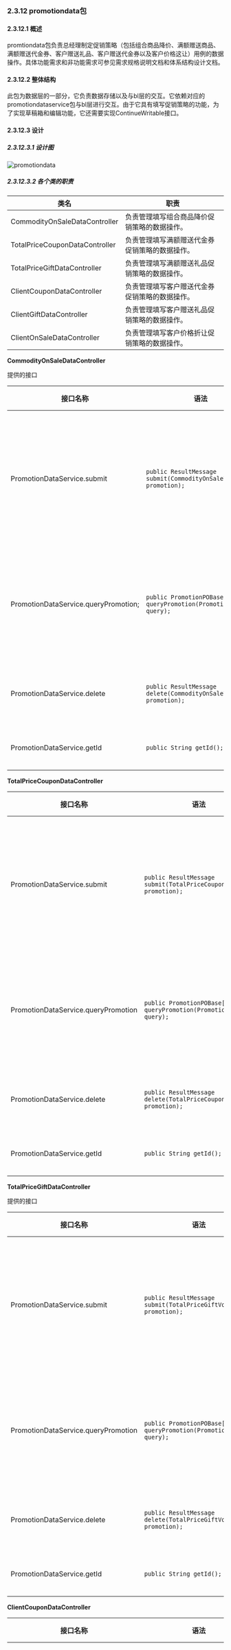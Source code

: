 ### 2.3.12 promotiondata包

#### 2.3.12.1 概述

promtiondata包负责总经理制定促销策略（包括组合商品降价、满额赠送商品、满额赠送代金券、客户赠送礼品、客户赠送代金券以及客户价格这让）用例的数据操作。具体功能需求和非功能需求可参见需求规格说明文档和体系结构设计文档。

#### 2.3.12.2 整体结构

此包为数据层的一部分，它负责数据存储以及与bl层的交互。它依赖对应的promotiondataservice包与bl层进行交互。由于它具有填写促销策略的功能，为了实现草稿箱和编辑功能，它还需要实现ContinueWritable接口。

#### 2.3.12.3 设计

##### 2.3.12.3.1 设计图

![promotiondata](../../img/设计图/promotiondata.png)

##### 2.3.12.3.2 各个类的职责

| 类名                             | 职责                      |
| ------------------------------ | ----------------------- |
| CommodityOnSaleDataController  | 负责管理填写组合商品降价促销策略的数据操作。  |
| TotalPriceCouponDataController | 负责管理填写满额赠送代金券促销策略的数据操作。 |
| TotalPriceGiftDataController   | 负责管理填写满额赠送礼品促销策略的数据操作。  |
| ClientCouponDataController     | 负责管理填写客户赠送代金券促销策略的数据操作。 |
| ClientGiftDataController       | 负责管理填写客户赠送礼品促销策略的数据操作。  |
| ClientOnSaleDataController     | 负责管理填写客户价格折让促销策略的数据操作。  |

**CommodityOnSaleDataController**

提供的接口

| 接口名称                                 | 语法                                       | 前置条件                     | 后置条件                    |
| ------------------------------------ | ---------------------------------------- | ------------------------ | ----------------------- |
| PromotionDataService.submit          | `public ResultMessage submit(CommodityOnSaleVo promotion);` | 促销策略所有属性有效，与已有促销策略不产生冲突。 | 保存组合商品降价促销策略持久化对象数据。    |
| PromotionDataService.queryPromotion; | `public PromotionPOBase[] queryPromotion(PromotionQueryVo query);` | 输入有效，其中值为null的字段表示无限制。   | 返回符合筛选条件的Promotion对象数组。 |
| PromotionDataService.delete          | `public ResultMessage delete(CommodityOnSaleVo promotion);` | 无。                       | 系统修改促销策略状态，更新并保存持久化信息。  |
| PromotionDataService.getId           | `public String getId();`                 | 无。                       | 返回当前促销策略对象的ID。          |

**TotalPriceCouponDataController**

| 接口名称                                | 语法                                       | 前置条件                     | 后置条件                    |
| ----------------------------------- | ---------------------------------------- | ------------------------ | ----------------------- |
| PromotionDataService.submit         | `public ResultMessage submit(TotalPriceCouponVo promotion);` | 促销策略所有属性有效，与已有促销策略不产生冲突。 | 保存组合商品降价促销策略持久化对象数据。    |
| PromotionDataService.queryPromotion | `public PromotionPOBase[] queryPromotion(PromotionQueryVo query);` | 输入有效，其中值为null的字段表示无限制。   | 返回符合筛选条件的Promotion对象数组。 |
| PromotionDataService.delete         | `public ResultMessage delete(TotalPriceCouponVo promotion);` | 无。                       | 系统修改促销策略状态，更新并保存持久化信息。  |
| PromotionDataService.getId          | `public String getId();`                 | 无。                       | 返回当前促销策略对象的ID。          |

**TotalPriceGiftDataController**

提供的接口

| 接口名称                                | 语法                                       | 前置条件                     | 后置条件                    |
| ----------------------------------- | ---------------------------------------- | ------------------------ | ----------------------- |
| PromotionDataService.submit         | `public ResultMessage submit(TotalPriceGiftVo promotion);` | 促销策略所有属性有效，与已有促销策略不产生冲突。 | 保存组合商品降价促销策略持久化对象数据。    |
| PromotionDataService.queryPromotion | `public PromotionPOBase[] queryPromotion(PromotionQueryVo query);` | 输入有效，其中值为null的字段表示无限制。   | 返回符合筛选条件的Promotion对象数组。 |
| PromotionDataService.delete         | `public ResultMessage delete(TotalPriceGiftVo promotion);` | 无。                       | 系统修改促销策略状态，更新并保存持久化信息。  |
| PromotionDataService.getId          | `public String getId();`                 | 无。                       | 返回当前促销策略对象的ID。          |

**ClientCouponDataController**

| 接口名称                                | 语法                                       | 前置条件                     | 后置条件                    |
| ----------------------------------- | ---------------------------------------- | ------------------------ | ----------------------- |
| PromotionDataService.submit         | `public ResultMessage submit(ClientCouponVo promotion);` | 促销策略所有属性有效，与已有促销策略不产生冲突。 | 保存组合商品降价促销策略持久化对象数据。    |
| PromotionDataService.queryPromotion | `public PromotionPOBase[] queryPromotion(PromotionQueryVO query);` | 输入有效，其中值为null的字段表示无限制。   | 返回符合筛选条件的Promotion对象数组。 |
| PromotionDataService.delete         | `public ResultMessage delete(ClientCouponVo promotion);` | 无。                       | 系统修改促销策略状态，更新并保存持久化信息。  |
| PromotionDataService.getId          | `public String getId();`                 | 无。                       | 返回当前促销策略对象的ID。          |

**ClientGiftDataController**

| 接口名称                                | 语法                                       | 前置条件                     | 后置条件                    |
| ----------------------------------- | ---------------------------------------- | ------------------------ | ----------------------- |
| PromotionDataService.submit         | `public ResultMessage submit(ClientGiftVo promotion);` | 促销策略所有属性有效，与已有促销策略不产生冲突。 | 保存组合商品降价促销策略持久化对象数据。    |
| PromotionDataService.queryPromotion | `public PromotionPOBase[] queryPromotion(PromotionQueryVo query);` | 输入有效，其中值为null的字段表示无限制。   | 返回符合筛选条件的Promotion对象数组。 |
| PromotionDataService.delete         | `public ResultMessage delete(ClientGiftVo promotion);` | 无。                       | 系统修改促销策略状态，更新并保存持久化信息。  |
| PromotionDataService.getId          | `public String getId();`                 | 无。                       | 返回当前促销策略对象的ID。          |

**ClientOnSaleDataController**

| 接口名称                                | 语法                                       | 前置条件                     | 后置条件                    |
| ----------------------------------- | ---------------------------------------- | ------------------------ | ----------------------- |
| PromotionDataService.submit         | `public ResultMessage submit(ClientOnSaleVo promotion);` | 促销策略所有属性有效，与已有促销策略不产生冲突。 | 保存组合商品降价促销策略持久化对象数据。    |
| PromotionDataService.queryPromotion | `public PromotionPOBase[] queryPromotion(PromotionQueryVO query);` | 输入有效，其中值为null的字段表示无限制。   | 返回符合筛选条件的Promotion对象数组。 |
| PromotionDataService.delete         | `public ResultMessage delete(ClientOnSaleVo promotion);` | 无。                       | 系统修改促销策略状态，更新并保存持久化信息。  |
| PromotionDataService.getId          | `public String getId();`                 | 无。                       | 返回当前促销策略对象的ID。          |

### 2.3.13 approvaldata包

#### 2.3.13.1 概述

approvaldata包负责总经理审批单据用例的数据操作。具体功能需求和非功能需求可参见需求规格说明文档和体系结构设计文档。

#### 2.3.13.2 整体架构

此包为数据层的一部分，负责总经理审批单据时的数据操作。它实现了approvalblservice的所有接口。

#### 2.3.13.3 设计

##### 2.3.13.3.1 设计图

![approvaldata](../../img/设计图/approvaldata.png)

##### 2.3.13.3.2 各个类的职责

| 类名                  | 职责           |
| ------------------- | ------------ |
| AuditDataController | 负责管理审批单据的数据。 |

**AuditDataController**

提供的接口

| 接口名称                                | 语法                                       | 前置条件              | 后置条件            |
| ----------------------------------- | ---------------------------------------- | ----------------- | --------------- |
| ApprovalDataService.query           | `public BillVO[] query(BillQueryVo query)` | po中存在处于提交状态的单据数据。 | 返回待审批单据。        |
| ApprovalDataService.reject          | `public ResultMessage reject(BillVO bill);` | 无。                | 修改并保存单据持久化对象数据。 |
| ApprovalDataService.pass            | `public ResultMessage pass(BillVO bill);` | 无。                | 修改并保存单据持久化对象数据。 |
| ApprovalDataService.requestApproval | `public ResultMessage requestApproval(BillVo bill);` | 有单据被提交。           | 返回保存结果。         |


